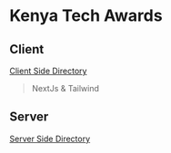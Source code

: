 # Kenya Tech Awards

## Client
[Client Side Directory](/client/)

>NextJs & Tailwind

## Server
[Server Side Directory](/server/)
